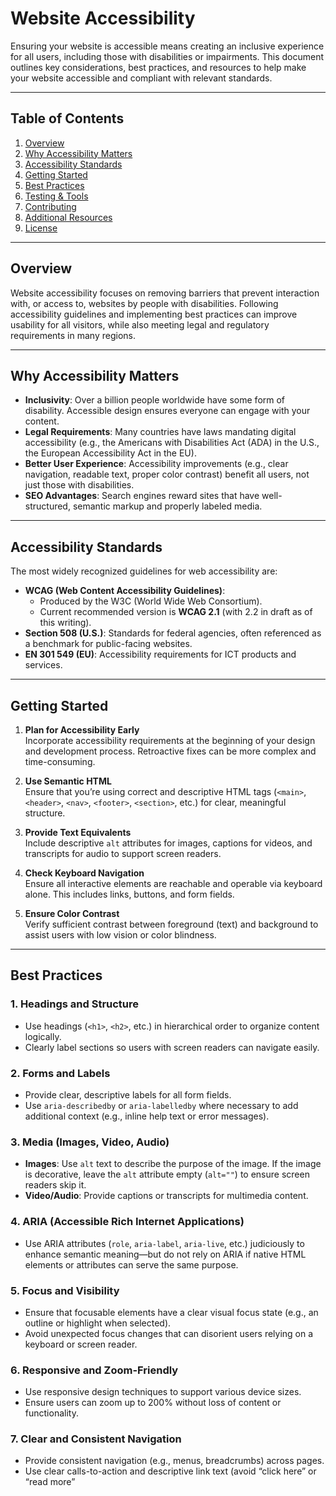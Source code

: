 # Website Accessibility

Ensuring your website is accessible means creating an inclusive experience for all users, including those with disabilities or impairments. This document outlines key considerations, best practices, and resources to help make your website accessible and compliant with relevant standards.

---

## Table of Contents

1. [Overview](#overview)
2. [Why Accessibility Matters](#why-accessibility-matters)
3. [Accessibility Standards](#accessibility-standards)
4. [Getting Started](#getting-started)
5. [Best Practices](#best-practices)
6. [Testing & Tools](#testing--tools)
7. [Contributing](#contributing)
8. [Additional Resources](#additional-resources)
9. [License](#license)

---

## Overview

Website accessibility focuses on removing barriers that prevent interaction with, or access to, websites by people with disabilities. Following accessibility guidelines and implementing best practices can improve usability for all visitors, while also meeting legal and regulatory requirements in many regions.

---

## Why Accessibility Matters

- **Inclusivity**: Over a billion people worldwide have some form of disability. Accessible design ensures everyone can engage with your content.
- **Legal Requirements**: Many countries have laws mandating digital accessibility (e.g., the Americans with Disabilities Act (ADA) in the U.S., the European Accessibility Act in the EU).
- **Better User Experience**: Accessibility improvements (e.g., clear navigation, readable text, proper color contrast) benefit all users, not just those with disabilities.
- **SEO Advantages**: Search engines reward sites that have well-structured, semantic markup and properly labeled media.

---

## Accessibility Standards

The most widely recognized guidelines for web accessibility are:

- **WCAG (Web Content Accessibility Guidelines)**: 
  - Produced by the W3C (World Wide Web Consortium).
  - Current recommended version is **WCAG 2.1** (with 2.2 in draft as of this writing).
- **Section 508 (U.S.)**: Standards for federal agencies, often referenced as a benchmark for public-facing websites.
- **EN 301 549 (EU)**: Accessibility requirements for ICT products and services.

---

## Getting Started

1. **Plan for Accessibility Early**  
   Incorporate accessibility requirements at the beginning of your design and development process. Retroactive fixes can be more complex and time-consuming.
   
2. **Use Semantic HTML**  
   Ensure that you’re using correct and descriptive HTML tags (`<main>`, `<header>`, `<nav>`, `<footer>`, `<section>`, etc.) for clear, meaningful structure.
   
3. **Provide Text Equivalents**  
   Include descriptive `alt` attributes for images, captions for videos, and transcripts for audio to support screen readers.

4. **Check Keyboard Navigation**  
   Ensure all interactive elements are reachable and operable via keyboard alone. This includes links, buttons, and form fields.

5. **Ensure Color Contrast**  
   Verify sufficient contrast between foreground (text) and background to assist users with low vision or color blindness.

---

## Best Practices

### 1. Headings and Structure
- Use headings (`<h1>`, `<h2>`, etc.) in hierarchical order to organize content logically.
- Clearly label sections so users with screen readers can navigate easily.

### 2. Forms and Labels
- Provide clear, descriptive labels for all form fields.
- Use `aria-describedby` or `aria-labelledby` where necessary to add additional context (e.g., inline help text or error messages).

### 3. Media (Images, Video, Audio)
- **Images**: Use `alt` text to describe the purpose of the image. If the image is decorative, leave the `alt` attribute empty (`alt=""`) to ensure screen readers skip it.
- **Video/Audio**: Provide captions or transcripts for multimedia content.

### 4. ARIA (Accessible Rich Internet Applications)
- Use ARIA attributes (`role`, `aria-label`, `aria-live`, etc.) judiciously to enhance semantic meaning—but do not rely on ARIA if native HTML elements or attributes can serve the same purpose.

### 5. Focus and Visibility
- Ensure that focusable elements have a clear visual focus state (e.g., an outline or highlight when selected).
- Avoid unexpected focus changes that can disorient users relying on a keyboard or screen reader.

### 6. Responsive and Zoom-Friendly
- Use responsive design techniques to support various device sizes.
- Ensure users can zoom up to 200% without loss of content or functionality.

### 7. Clear and Consistent Navigation
- Provide consistent navigation (e.g., menus, breadcrumbs) across pages.
- Use clear calls-to-action and descriptive link text (avoid “click here” or “read more” 